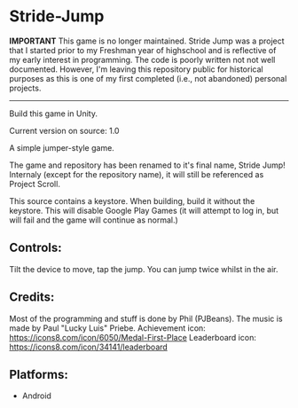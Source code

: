 # Stride-Jump

**IMPORTANT** This game is no longer maintained. Stride Jump was a project that I started prior to my Freshman year of highschool and is reflective of my early interest in programming. The code is poorly written not not well documented. However, I'm leaving this repository public for historical purposes as this is one of my first completed (i.e., not abandoned) personal projects.

---

 Build this game in Unity.
 
 Current version on source: 1.0 
 
A simple jumper-style game.

The game and repository has been renamed to it's final name, Stride Jump! Internaly (except for the repository name), it will still be referenced as Project Scroll.

This source contains a keystore. When building, build it without the keystore. This will disable Google Play Games (it will attempt to log in, but will fail and the game will continue as normal.)

## Controls:

Tilt the device to move, tap the jump. You can jump twice whilst in the air.

## Credits:

Most of the programming and stuff is done by Phil (PJBeans). The music is made by Paul "Lucky Luis" Priebe.
Achievement icon: https://icons8.com/icon/6050/Medal-First-Place
Leaderboard icon: https://icons8.com/icon/34141/leaderboard

## Platforms:
- Android
